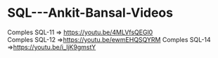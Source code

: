 # SQL---Ankit-Bansal-Videos

Comples SQL-11 => https://youtu.be/4MLVfsQEGl0<br>
Comples SQL-12 =>https://youtu.be/ewmEHQSQYRM
Comples SQL-14 =>https://youtu.be/i_ljK9gmstY
